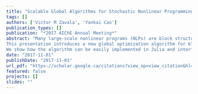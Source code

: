 ```yaml
---
title: "Scalable Global Algorithms for Stochastic Nonlinear Programming"
tags: []
authors: ['Victor M Zavala', 'Yankai Cao']
publication_types: []
publication: "*2017 AIChE Annual Meeting*"
abstract: "Many large-scale nonlinear programs (NLPs) are block structured and weakly coupled [1,2] (i.e., the NLP is composed of block subproblems problems connected by few complicating variables). For example, a two-stage stochastic program has multiple scenarios connected by first stage variables. Problems arising from parameter estimation and machine learning can also fit in this category.
This presentation introduces a new global optimization algorithm for block structured NLPs that uses a specialized branch and bound strategy. For each node in the branch and bound scheme, a lower bound is constructed by relaxing coupling constraints between complicating variables and an upper bound is constructed by fixing the complicating variables. A key advantage of this approach is that both lower bounding and upper bounding problems can be decomposed into blocks that are solved in parallel to global and local optimality, respectively. Another key property of this approach is that, because the gap between the upper bound and lower bound converges to zero as the bounds of the coupling variables converges to zero, we only need to perform branching on the complicating variables. A similar approach has been recently proposed for stochastic MINLPs [5].
We show how the algorithm can be easily implemented in Julia and interfaced to modeling languages such as JuMP and PLASMO. Our implementation also contains typical global optimization algorithmic features such as convexification, outer approximation, feasibility-based bound tightening (FBBT), optimality-based bound tightening (OBBT), and local search. Numerical experiments are performed on a stochastic optimization formulation for controller tuning and a parameter estimation formulation for microbial community models. We compare the computational results with the commercial solver BARON [3] and with open-source solver SCIP [4], and we show that the new approach achieves significant speedups."
date: "2017-11-01"
publishDate: "2017-11-01"
url_pdf: "https://scholar.google.ca/citations?view_op=view_citation&hl=zh-CN&user=M-s3mjAAAAAJ&cstart=100&pagesize=100&citation_for_view=M-s3mjAAAAAJ:3s1wT3WcHBgC"
featured: false
projects: []
slides: ""
---
```

